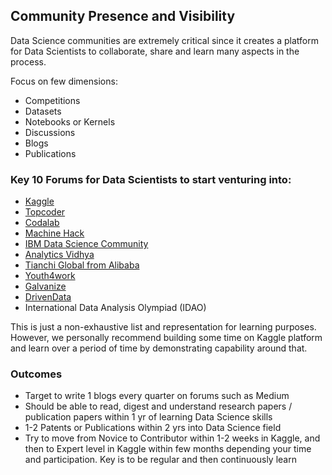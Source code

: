 ## Community Presence and Visibility

Data Science communities are extremely critical since it creates a platform for Data Scientists to collaborate, share and learn many aspects in the process.

Focus on few dimensions:
- Competitions
- Datasets
- Notebooks or Kernels
- Discussions
- Blogs
- Publications

### Key 10 Forums for Data Scientists to start venturing into:

- [Kaggle](www.kaggle.com)
- [Topcoder](https://www.topcoder.com/)
- [Codalab](https://codalab.org/)
- [Machine Hack](https://machinehack.com/)
- [IBM Data Science Community](https://community.ibm.com/community/user/home)
- [Analytics Vidhya](https://www.analyticsvidhya.com/)
- [Tianchi Global from Alibaba](https://tianchi-global.com/home/)
- [Youth4work](https://www.youth4work.com/)
- [Galvanize](https://www.galvanize.com/)
- [DrivenData](https://www.drivendata.org/)
- International Data Analysis Olympiad (IDAO)

This is just a non-exhaustive list and representation for learning purposes. However, we personally recommend building some time on Kaggle platform and learn over a period of time by demonstrating capability around that.

### Outcomes

- Target to write 1 blogs every quarter on forums such as Medium
- Should be able to read, digest and understand research papers / publication papers within 1 yr of learning Data Science skills
- 1-2 Patents or Publications within 2 yrs into Data Science field
- Try to move from Novice to Contributor within 1-2 weeks in Kaggle, and then to Expert level in Kaggle within few months depending your time and participation. Key is to be regular and then continuously learn
